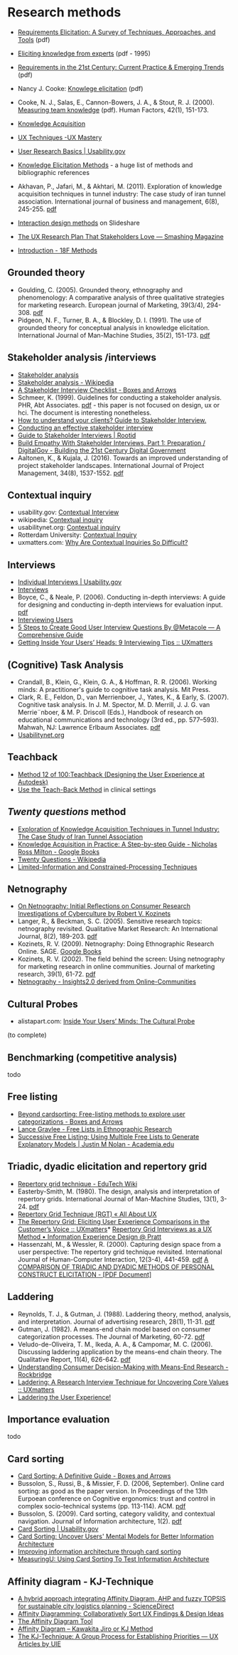 
# Research methods



* [Requirements Elicitation: A Survey of Techniques, Approaches, and Tools](https://web.eecs.umich.edu/~weimerw/481/readings/requirements.pdf) (pdf)
* [Eliciting knowledge from experts](https://s3.amazonaws.com/academia.edu.documents/30771729/El_Know_from_Exp_OBHD.pdf?AWSAccessKeyId=AKIAIWOWYYGZ2Y53UL3A&Expires=1545141099&Signature=uFA%2FMnHfK%2B3xYOxVBGF5a6JY2OI%3D&response-content-disposition=inline%3B%20filename%3DEliciting_knowledge_from_experts_A_metho.pdf) (pdf - 1995)

* [Requirements in the 21st Century: Current Practice & Emerging Trends](http://citeseerx.ist.psu.edu/viewdoc/download?doi=10.1.1.407.6572&rep=rep1&type=pdf) (pdf)
* Nancy J. Cooke: [Knowlege elicitation](http://cerici.org/media&pubs/documents/docs/Durso%20chapter%20on%20KE.pdf) (pdf)
* Cooke, N. J., Salas, E., Cannon-Bowers, J. A., & Stout, R. J. (2000). [Measuring team knowledge](http://citeseerx.ist.psu.edu/viewdoc/download?doi=10.1.1.87.3204&rep=rep1&type=pdf) (pdf). Human Factors, 42(1), 151-173.
* [Knowledge Acquisition](http://www.epistemics.co.uk/Notes/63-0-0.htm)
* [UX Techniques -UX Mastery](http://uxmastery.com/resources/techniques/)
* [User Research Basics | Usability.gov](https://www.usability.gov/what-and-why/user-research.html)
* [Knowledge Elicitation Methods](http://web.cs.wpi.edu/~jburge/thesis/kematrix.html) - a huge list of methods and bibliographic references
* Akhavan, P., Jafari, M., & Akhtari, M. (2011). Exploration of knowledge acquisition techniques in tunnel industry: The case study of iran tunnel association. International journal of business and management, 6(8), 245-255. [pdf](https://pdfs.semanticscholar.org/bb71/ffb392db112be0376656cf18c789483cbbab.pdf)
* [Interaction design methods](https://www.slideshare.net/tmo/interaction-design-methods) on Slideshare
* [The UX Research Plan That Stakeholders Love — Smashing Magazine](https://www.smashingmagazine.com/2012/01/ux-research-plan-stakeholders-love/)
* [Introduction - 18F Methods](https://methods.18f.gov/)



## Grounded theory

* Goulding, C. (2005). Grounded theory, ethnography and phenomenology: A comparative analysis of three qualitative strategies for marketing research. European journal of Marketing, 39(3/4), 294-308. [pdf](https://pdfs.semanticscholar.org/12e0/5bbcec065e7b34482dcf0344998fe062ace0.pdf)
* Pidgeon, N. F., Turner, B. A., & Blockley, D. I. (1991). The use of grounded theory for conceptual analysis in knowledge elicitation. International Journal of Man-Machine Studies, 35(2), 151-173.  [pdf](https://www.researchgate.net/profile/David_Blockley/publication/223800557_The_use_of_Grounded_theory_for_conceptual_analysis_in_knowledge_elicitation/links/54aac71e0cf2ce2df668bacf.pdf)



## Stakeholder analysis /interviews

* [Stakeholder analysis](https://www.pmi.org/learning/library/stakeholder-analysis-pivotal-practice-projects-8905)
* [Stakeholder analysis - Wikipedia](https://en.wikipedia.org/wiki/Stakeholder_analysis)
* [A Stakeholder Interview Checklist - Boxes and Arrows](http://boxesandarrows.com/a-stakeholder-interview-checklist/)
* Schmeer, K. (1999). Guidelines for conducting a stakeholder analysis. PHR, Abt Associates. [pdf](https://www.who.int/management/partnerships/overall/GuidelinesConductingStakeholderAnalysis.pdf) - this paper is not focused on design, ux or hci. The document is interesting nonetheless.
* [How to understand your clients? Guide to Stakeholder Interview.](https://uxplanet.org/talebook-method-001-stakeholder-interview-63eebe4ca12a)
* [Conducting an effective stakeholder interview](https://www.userfocus.co.uk/articles/conducting-an-effective-stakeholder-interview.html)
* [Guide to Stakeholder Interviews | Rootid](https://rootid.com/think/tips-conducting-stakeholder-interviews)
* [Build Empathy With Stakeholder Interviews, Part 1: Preparation / DigitalGov - Building the 21st Century Digital Government](https://digital.gov/2016/07/01/build-empathy-with-stakeholder-interviews-part-1-preparation/)
* Aaltonen, K., & Kujala, J. (2016). Towards an improved understanding of project stakeholder landscapes. International Journal of Project Management, 34(8), 1537-1552. [pdf](https://fenix.tecnico.ulisboa.pt/downloadFile/1689468335568418/1%20Monday%20(2)%20Towards%20an%20improved%20understanding%20of%20project%20stakeholder%20landscapes%20www.elsevier.com:locate:ijproman.pdf)

## Contextual inquiry

* usability.gov: [Contextual Interview](http://www.usability.gov/how-to-and-tools/methods/contextual-interview.html#PAGE_2)
* wikipedia: [Contextual inquiry](http://en.wikipedia.org/wiki/Contextual_inquiry)
* usabilitynet.org: [Contextual inquiry](http://www.usabilitynet.org/tools/contextualinquiry.htm)
* Rotterdam University: [Contextual Inquiry](http://project.cmd.hro.nl/cmi/hci/toolkit/card.php?recordid=63)
* uxmatters.com: [Why Are Contextual Inquiries So Difficult?](http://www.uxmatters.com/mt/archives/2012/06/why-are-contextual-inquiries-so-difficult.php)


## Interviews

* [Individual Interviews | Usability.gov](https://www.usability.gov/how-to-and-tools/methods/individual-interviews.html)
* [Interviews](https://hci.ilikecake.ie/req_interviews.htm)
* Boyce, C., & Neale, P. (2006). Conducting in-depth interviews: A guide for designing and conducting in-depth interviews for evaluation input. [pdf](https://dmeforpeace.org/sites/default/files/Boyce_In%20Depth%20Interviews.pdf) 
* [Interviewing Users](https://www.nngroup.com/articles/interviewing-users/)
* [5 Steps to Create Good User Interview Questions By @Metacole — A Comprehensive Guide](https://medium.com/interactive-mind/5-steps-to-create-good-user-interview-questions-by-metacole-a-comprehensive-guide-8a591b0e2162)
* [Getting Inside Your Users’ Heads: 9 Interviewing Tips :: UXmatters](https://www.uxmatters.com/mt/archives/2014/09/getting-inside-your-users-heads-9-interviewing-tips.php)


## (Cognitive) Task Analysis

* Crandall, B., Klein, G., Klein, G. A., & Hoffman, R. R. (2006). Working minds: A practitioner's guide to cognitive task analysis. Mit Press.
* Clark, R. E., Feldon, D., van Merrienboer, J., Yates, K., & Early, S. (2007). Cognitive task analysis. In J. M.
Spector, M. D. Merrill, J. J. G. van Merrie¨nboer, & M. P. Driscoll (Eds.), Handbook of research on educational
communications and technology (3rd ed., pp. 577–593). Mahwah, NJ: Lawrence Erlbaum Associates. [pdf](http://www.learnlab.org/research/wiki/images/0/0b/Clarketal2007-CTAchapter.pdf)
* [Usabilitynet.org](http://www.usabilitynet.org/tools/taskanalysis.htm)


## Teachback

* [Method 12 of 100:Teachback (Designing the User Experience at Autodesk)](https://dux.typepad.com/dux/2011/05/method-12-of-100teachback.html)
* [Use the Teach-Back Method](https://www.ahrq.gov/professionals/quality-patient-safety/quality-resources/tools/literacy-toolkit/healthlittoolkit2-tool5.html) in clinical settings


## *Twenty questions* method

* [Exploration of Knowledge Acquisition Techniques in Tunnel Industry:
The Case Study of Iran Tunnel Association](http://www.ccsenet.org/journal/index.php/ijbm/article/viewFile/8901/8165)
* [Knowledge Acquisition in Practice: A Step-by-step Guide - Nicholas Ross Milton - Google Books](https://books.google.it/books?id=wHf67vdK-QUC&pg=PA130&lpg=PA130&dq=twenty-questions+technique&source=bl&ots=udfNcTr0T0&sig=sMoz7tWRlAy0b1_aXe9KsCnOjdE&hl=it&sa=X&ved=2ahUKEwiZmKb93qnfAhVKaBoKHfVACFwQ6AEwBHoECAUQAQ#v=onepage&q=twenty-questions%20technique&f=false)
* [Twenty Questions - Wikipedia](https://en.wikipedia.org/wiki/Twenty_Questions#References)
* [Limited-Information and Constrained-Processing Techniques](http://epistemics.co.uk/Notes/186-0-0.htm)


## Netnography

* [On Netnography: Initial Reflections on Consumer Research Investigations of Cyberculture by Robert V. Kozinets](http://www.acrwebsite.org/search/view-conference-proceedings.aspx?Id=8180)
* Langer, R., & Beckman, S. C. (2005). Sensitive research topics: netnography revisited. Qualitative Market Research: An International Journal, 8(2), 189-203.  [pdf](https://www.researchgate.net/profile/Suzanne_Beckmann/publication/233742156_Sensitive_research_topics_Netnography_revisited/links/02e7e521f308bc9f2b000000.pdf)
* Kozinets, R. V. (2009). Netnography: Doing Ethnographic Research Online. SAGE. [Google Books](https://books.google.it/books?hl=it&lr=&id=8jRdBAAAQBAJ&oi=fnd&pg=PP1&ots=N2dou3XBlP&sig=4T8eIbaU0Y3SvY_jMlA0mF5DaSo&redir_esc=y#v=onepage&q&f=false)
* Kozinets, R. V. (2002). The field behind the screen: Using netnography for marketing research in online communities. Journal of marketing research, 39(1), 61-72. [pdf](http://www.dipee.info/pdf/OnlineResearch/1.pdf)
* [Netnography - Insights2.0 derived from Online-Communities](https://www.slideshare.net/netnoblography/netnography-insights20-derived-from-onlinecommunities)


## Cultural Probes

* alistapart.com: [Inside Your Users’ Minds: The Cultural Probe](http://alistapart.com/article/culturalprobe)

(to complete)

## Benchmarking (competitive analysis)

todo

## Free listing

* [Beyond cardsorting: Free-listing methods to explore user categorizations - Boxes and Arrows](http://boxesandarrows.com/beyond-cardsorting-free-listing-methods-to-explore-user-categorizations/)
* [Lance Gravlee - Free Lists in Ethnographic Research](http://www.gravlee.org/ang6930/freelists.htm)
* [Successive Free Listing: Using Multiple Free Lists to Generate Explanatory Models | Justin M Nolan - Academia.edu](https://www.academia.edu/379283/Successive_Free_Listing_Using_Multiple_Free_Lists_to_Generate_Explanatory_Models)



## Triadic, dyadic elicitation and repertory grid



* [Repertory grid technique - EduTech Wiki](http://edutechwiki.unige.ch/en/Repertory_grid_technique) 
* Easterby-Smith, M. (1980). The design, analysis and interpretation of repertory grids. International Journal of Man-Machine Studies, 13(1), 3-24.  [pdf](https://s3.amazonaws.com/academia.edu.documents/41598419/The_design_analysis_and_interpretation_o20160126-20741-luvc4w.pdf?AWSAccessKeyId=AKIAIWOWYYGZ2Y53UL3A&Expires=1545156776&Signature=R5V2g%2F79k%2B%2FV3U4jO2GVEA7%2FJI8%3D&response-content-disposition=inline%3B%20filename%3DThe_design_analysis_and_interpretation_o.pdf) 
* [Repertory Grid Technique (RGT) « All About UX](https://www.allaboutux.org/repertory-grid-technique-rgt) 
* [The Repertory Grid: Eliciting User Experience Comparisons in the Customer’s Voice :: UXmatters](https://www.uxmatters.com/mt/archives/2007/12/the-repertory-grid-eliciting-user-experience-comparisons-in-the-customers-voice.php)* [Repertory Grid Interviews as a UX Method • Information Experience Design @ Pratt](http://ixd.prattsi.org/2015/03/repertory-grid-interviews-as-a-ux-method/) 
* Hassenzahl, M., & Wessler, R. (2000). Capturing design space from a user perspective: The repertory grid technique revisited. International Journal of Human-Computer Interaction, 12(3-4), 441-459. [pdf](https://pdfs.semanticscholar.org/0f76/0ee15693c523811a9f321b247dd4f53aff7f.pdf) 
[A COMPARISON OF TRIADIC AND DYADIC METHODS OF PERSONAL CONSTRUCT ELICITATION - [PDF Document]](https://vdocuments.mx/a-comparison-of-triadic-and-dyadic-methods-of-personal-construct-elicitation.html) 


## Laddering

* Reynolds, T. J., & Gutman, J. (1988). Laddering theory, method, analysis, and interpretation. Journal of advertising research, 28(1), 11-31. [pdf](https://is.muni.cz/el/1456/jaro2013/MPH_MVPS/39278324/LadderingTheoy_original.pdf)
* Gutman, J. (1982). A means-end chain model based on consumer categorization processes. The Journal of Marketing, 60-72. [pdf](https://journals.sagepub.com/doi/full/10.1177/002224298204600207)
* Veludo-de-Oliveira, T. M., Ikeda, A. A., & Campomar, M. C. (2006). Discussing laddering application by the means-end chain theory. The Qualitative Report, 11(4), 626-642. [pdf](https://nsuworks.nova.edu/cgi/viewcontent.cgi?article=1651&context=tqr/)
* [Understanding Consumer Decision-Making with Means-End Research - Rockbridge](https://rockresearch.com/understanding-consumer-decision-making-with-means-end-research/)
* [Laddering: A Research Interview Technique for Uncovering Core Values :: UXmatters](https://www.uxmatters.com/mt/archives/2009/07/laddering-a-research-interview-technique-for-uncovering-core-values.php)
* [Laddering the User Experience!](https://www.researchgate.net/publication/228426320_Laddering_the_User_Experience)


## Importance evaluation

todo

## Card sorting

* [Card Sorting: A Definitive Guide - Boxes and Arrows](http://boxesandarrows.com/card-sorting-a-definitive-guide/)
* Bussolon, S., Russi, B., & Missier, F. D. (2006, September). Online card sorting: as good as the paper version. In Proceedings of the 13th Eurpoean conference on Cognitive ergonomics: trust and control in complex socio-technical systems (pp. 113-114). ACM. [pdf](https://www.researchgate.net/profile/Stefano_Bussolon/publication/247927118_Online_card_sorting_as_good_as_the_paper_version/links/579dffde08ae802facbde954.pdf)
* Bussolon, S. (2009). Card sorting, category validity, and contextual navigation. Journal of Information architecture, 1(2). [pdf](https://pdfs.semanticscholar.org/a990/8d4aa3ed3f4c789b815a297941231ee5f018.pdf)
* [Card Sorting | Usability.gov](https://www.usability.gov/how-to-and-tools/methods/card-sorting.html)
* [Card Sorting: Uncover Users' Mental Models for Better Information Architecture](https://www.nngroup.com/articles/card-sorting-definition/)
* [Improving information architecture through card sorting](https://uxplanet.org/improving-information-architecture-through-card-sorting-730a66b7bdda)
* [MeasuringU: Using Card Sorting To Test Information Architecture](https://measuringu.com/card-sorting-ia/)



## Affinity diagram - KJ-Technique

* [A hybrid approach integrating Affinity Diagram, AHP and fuzzy TOPSIS for sustainable city logistics planning - ScienceDirect](https://www.sciencedirect.com/science/article/pii/S0307904X11004136)
* [Affinity Diagramming: Collaboratively Sort UX Findings & Design Ideas](https://www.nngroup.com/articles/affinity-diagram/)
* [The Affinity Diagram Tool](https://www.sixsigmadaily.com/the-affinity-diagram-tool/)
* [Affinity Diagram – Kawakita Jiro or KJ Method](https://project-management.com/affinity-diagram-kawakita-jiro-or-kj-method/)
* [The KJ-Technique: A Group Process for Establishing Priorities — UX Articles by UIE](https://articles.uie.com/kj_technique/)





